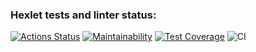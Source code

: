 ### Hexlet tests and linter status:
[![Actions Status](https://github.com/GeorgyDyukov/python-project-50/actions/workflows/hexlet-check.yml/badge.svg)](https://github.com/GeorgyDyukov/python-project-50/actions)
[![Maintainability](https://api.codeclimate.com/v1/badges/f298359ce2473d5e02bb/maintainability)](https://codeclimate.com/github/GeorgyDyukov/python-project-50/maintainability)
[![Test Coverage](https://api.codeclimate.com/v1/badges/f298359ce2473d5e02bb/test_coverage)](https://codeclimate.com/github/GeorgyDyukov/python-project-50/test_coverage)
![CI](https://github.com/GeorgyDyukov/python-project-50/actions/workflows/pyci.yml/badge.svg)
